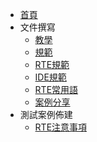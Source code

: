 * [首頁](/README.md)
* 文件撰寫
  * [教學](/teaching/README.md)
  * [規範](/format/README.md)
  * [RTE規範](/format/RTE/README.md)
  * [IDE規範](/format/IDE/README.md)
  * [RTE常用語](/format/RTE/tag.md)
  * [案例分享](/format/demo/MAE離線功能/README)
* 測試案例佈建
  * [RTE注意事項](/test/RTE/README.md)
